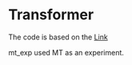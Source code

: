# Transformer

The code is based on the [Link](https://pytorch.org/tutorials/beginner/transformer_tutorial.html)

mt\_exp used MT as an experiment.
